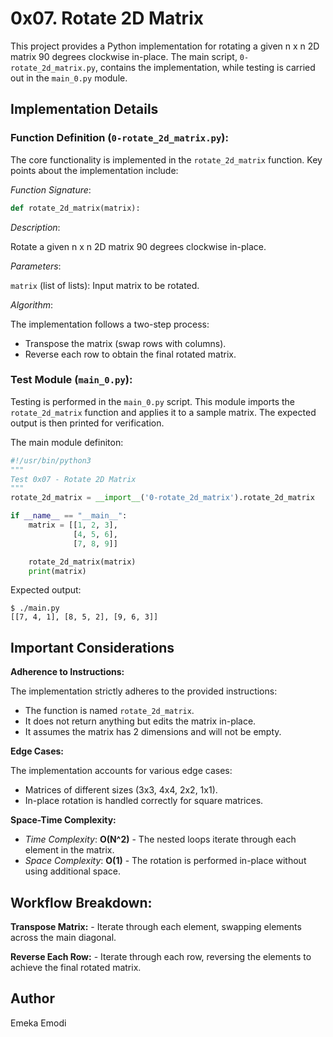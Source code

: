 # 0x07. Rotate 2D Matrix

This project provides a Python implementation for rotating a given n x n 2D matrix 90 degrees clockwise in-place. The main script, `0-rotate_2d_matrix.py`, contains the implementation, while testing is carried out in the `main_0.py` module.

## Implementation Details

### Function Definition (`0-rotate_2d_matrix.py`):

The core functionality is implemented in the `rotate_2d_matrix` function. Key points about the implementation include:

*Function Signature*:

```python
def rotate_2d_matrix(matrix):
```

*Description*:

Rotate a given n x n 2D matrix 90 degrees clockwise in-place.

*Parameters*:

`matrix` (list of lists): Input matrix to be rotated.

*Algorithm*:

The implementation follows a two-step process:
- Transpose the matrix (swap rows with columns).
- Reverse each row to obtain the final rotated matrix.

### Test Module (`main_0.py`):

Testing is performed in the `main_0.py` script. This module imports the `rotate_2d_matrix` function and applies it to a sample matrix. The expected output is then printed for verification.

The main module definiton:
```python
#!/usr/bin/python3
"""
Test 0x07 - Rotate 2D Matrix
"""
rotate_2d_matrix = __import__('0-rotate_2d_matrix').rotate_2d_matrix

if __name__ == "__main__":
    matrix = [[1, 2, 3],
              [4, 5, 6],
              [7, 8, 9]]

    rotate_2d_matrix(matrix)
    print(matrix)
```


Expected output:
```shell
$ ./main.py
[[7, 4, 1], [8, 5, 2], [9, 6, 3]]
```

## Important Considerations

**Adherence to Instructions:**

The implementation strictly adheres to the provided instructions:

- The function is named `rotate_2d_matrix`.
- It does not return anything but edits the matrix in-place.
- It assumes the matrix has 2 dimensions and will not be empty.

**Edge Cases:**

The implementation accounts for various edge cases:

- Matrices of different sizes (3x3, 4x4, 2x2, 1x1).
- In-place rotation is handled correctly for square matrices.

**Space-Time Complexity:**

- *Time Complexity*: **O(N^2)** - The nested loops iterate through each element in the matrix.
- *Space Complexity*: **O(1)** - The rotation is performed in-place without using additional space.

## Workflow Breakdown:

**Transpose Matrix:**
	- Iterate through each element, swapping elements across the main diagonal.

**Reverse Each Row:**
	- Iterate through each row, reversing the elements to achieve the final rotated matrix.

## Author

Emeka Emodi
